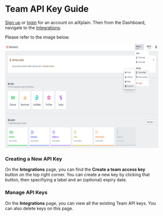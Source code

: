 # Team API Key Guide
[Sign up](https://platform.aixplain.com/register) or [login](https://platform.aixplain.com/login) for an account on aiXplain. Then from the Dashboard, navigate to the [Integrations](https://platform.aixplain.com/account/integrations).

Please refer to the image below.

<img src="../assets/navigate-api-key.png" width="880" height="341" />

### Creating a New API Key
On the **Integrations** page, you can find the **Create a team access key** button on the top right corner. You can create a new key by clicking that button, then specifiying a label and an (optional) expiry date.

### Manage API Keys
On the **Integrations** page, you can view all the existing Team API keys. You can also delete keys on this page.
